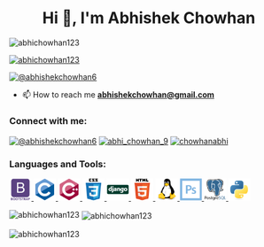 <h1 align="center">Hi 👋, I'm Abhishek Chowhan</h1>
<p align="left"> <img src="https://komarev.com/ghpvc/?username=abhichowhan123&label=Profile%20views&color=0e75b6&style=flat" alt="abhichowhan123" /> </p>

<p align="left"> <a href="https://github.com/ryo-ma/github-profile-trophy"><img src="https://github-profile-trophy.vercel.app/?username=abhichowhan123" alt="abhichowhan123" /></a> </p>

<p align="left"> <a href="https://twitter.com/@abhishekchowhan6" target="blank"><img src="https://img.shields.io/twitter/follow/@abhishekchowhan6?logo=twitter&style=for-the-badge" alt="@abhishekchowhan6" /></a> </p>

- 📫 How to reach me **abhishekchowhan@gmail.com**

<h3 align="left">Connect with me:</h3>
<p align="left">
<a href="https://twitter.com/@abhishekchowhan6" target="blank"><img align="center" src="https://raw.githubusercontent.com/rahuldkjain/github-profile-readme-generator/master/src/images/icons/Social/twitter.svg" alt="@abhishekchowhan6" height="30" width="40" /></a>
<a href="https://instagram.com/abhi_chowhan_9" target="blank"><img align="center" src="https://raw.githubusercontent.com/rahuldkjain/github-profile-readme-generator/master/src/images/icons/Social/instagram.svg" alt="abhi_chowhan_9" height="30" width="40" /></a>
<a href="https://www.codechef.com/users/chowhanabhi" target="blank"><img align="center" src="https://cdn.jsdelivr.net/npm/simple-icons@3.1.0/icons/codechef.svg" alt="chowhanabhi" height="30" width="40" /></a>
</p>

<h3 align="left">Languages and Tools:</h3>
<p align="left"> <a href="https://getbootstrap.com" target="_blank"> <img src="https://raw.githubusercontent.com/devicons/devicon/master/icons/bootstrap/bootstrap-plain-wordmark.svg" alt="bootstrap" width="40" height="40"/> </a> <a href="https://www.cprogramming.com/" target="_blank"> <img src="https://raw.githubusercontent.com/devicons/devicon/master/icons/c/c-original.svg" alt="c" width="40" height="40"/> </a> <a href="https://www.w3schools.com/cpp/" target="_blank"> <img src="https://raw.githubusercontent.com/devicons/devicon/master/icons/cplusplus/cplusplus-original.svg" alt="cplusplus" width="40" height="40"/> </a> <a href="https://www.w3schools.com/css/" target="_blank"> <img src="https://raw.githubusercontent.com/devicons/devicon/master/icons/css3/css3-original-wordmark.svg" alt="css3" width="40" height="40"/> </a> <a href="https://www.djangoproject.com/" target="_blank"> <img src="https://raw.githubusercontent.com/devicons/devicon/master/icons/django/django-original.svg" alt="django" width="40" height="40"/> </a> <a href="https://www.w3.org/html/" target="_blank"> <img src="https://raw.githubusercontent.com/devicons/devicon/master/icons/html5/html5-original-wordmark.svg" alt="html5" width="40" height="40"/> </a> <a href="https://www.linux.org/" target="_blank"> <img src="https://raw.githubusercontent.com/devicons/devicon/master/icons/linux/linux-original.svg" alt="linux" width="40" height="40"/> </a> <a href="https://www.photoshop.com/en" target="_blank"> <img src="https://raw.githubusercontent.com/devicons/devicon/master/icons/photoshop/photoshop-line.svg" alt="photoshop" width="40" height="40"/> </a> <a href="https://www.postgresql.org" target="_blank"> <img src="https://raw.githubusercontent.com/devicons/devicon/master/icons/postgresql/postgresql-original-wordmark.svg" alt="postgresql" width="40" height="40"/> </a> <a href="https://www.python.org" target="_blank"> <img src="https://raw.githubusercontent.com/devicons/devicon/master/icons/python/python-original.svg" alt="python" width="40" height="40"/> </a> </p>

<p><img align="left" src="https://github-readme-stats.vercel.app/api/top-langs?username=abhichowhan123&show_icons=true&locale=en&layout=compact" alt="abhichowhan123" /></p>

<p>&nbsp;<img align="center" src="https://github-readme-stats.vercel.app/api?username=abhichowhan123&show_icons=true&locale=en" alt="abhichowhan123" /></p>

<p><img align="center" src="https://github-readme-streak-stats.herokuapp.com/?user=abhichowhan123&" alt="abhichowhan123" /></p>
